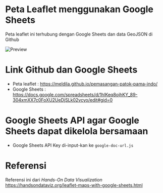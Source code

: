 # Peta Leaflet menggunakan Google Sheets
Peta leaflet ini terhubung dengan Google Sheets dan data GeoJSON di Github

![Preview](previe.jpg)

# Link Github dan Google Sheets
- Peta leaflet : https://meldila.github.io/pemasangan-patok-pama-indo/
- Google Sheets : https://docs.google.com/spreadsheets/d/1hlKeq8ojhKY_89-304xmXX7c0FoXU2UeDjSLk02vcyo/edit#gid=0

# Google Sheets API agar Google Sheets dapat dikelola bersamaan
- Google Sheets API Key di-input-kan ke `google-doc-url.js`

# Referensi
Referensi ini dari *Hands-On Data Visualization* https://handsondataviz.org/leaflet-maps-with-google-sheets.html
